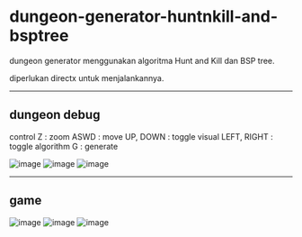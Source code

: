 # dungeon-generator-huntnkill-and-bsptree
dungeon generator menggunakan algoritma Hunt and Kill dan BSP tree.

diperlukan directx untuk menjalankannya.

___
dungeon debug
---

control
Z : zoom
ASWD : move
UP, DOWN : toggle visual
LEFT, RIGHT : toggle algorithm
G : generate

![image](https://user-images.githubusercontent.com/39853838/54818781-a3673480-4ccc-11e9-82f3-5aba507c10f4.png)
![image](https://user-images.githubusercontent.com/39853838/54818790-aa8e4280-4ccc-11e9-84e2-6300a127abfc.png)
![image](https://user-images.githubusercontent.com/39853838/54818804-b37f1400-4ccc-11e9-9686-d15d08773f7e.png)

___
game
---


![image](https://user-images.githubusercontent.com/39853838/54824684-39f02180-4cde-11e9-83d1-a3a4476cbf89.png)
![image](https://user-images.githubusercontent.com/39853838/54824691-3f4d6c00-4cde-11e9-9f62-3141e7286deb.png)
![image](https://user-images.githubusercontent.com/39853838/54824725-58561d00-4cde-11e9-9417-e12891d4d679.png)
